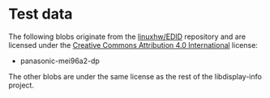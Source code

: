 # Test data

The following blobs originate from the [linuxhw/EDID] repository and are
licensed under the [Creative Commons Attribution 4.0 International][CC-BY-4.0]
license:

- panasonic-mei96a2-dp

The other blobs are under the same license as the rest of the libdisplay-info
project.

[linuxhw/EDID]: https://github.com/linuxhw/EDID
[CC-BY-4.0]: LICENSE.CC-BY-4.0
